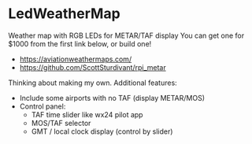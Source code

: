 # LedWeatherMap
Weather map with RGB LEDs for METAR/TAF display
You can get one for $1000 from the first link below, or build one!

 * https://aviationweathermaps.com/
 * https://github.com/ScottSturdivant/rpi_metar

Thinking about making my own.  Additional features:

 * Include some airports with no TAF (display METAR/MOS)
 * Control panel:
   * TAF time slider like wx24 pilot app
   * MOS/TAF selector
   * GMT / local clock display (control by slider)

